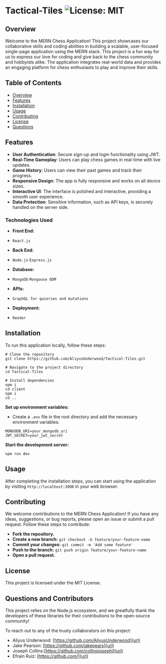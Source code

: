 # **Tactical-Tiles**  ![License: MIT](https://img.shields.io/badge/License-MIT-yellow.svg) 



## Overview

Welcome to the MERN Chess Application! This project showcases our collaborative skills and coding abilities in building a scalable, user-focused single-page application using the MERN stack. This project is a fun way for us to express our love for coding and give back to the chess community and hobbyists alike. The application integrates real-world data and provides an engaging platform for chess enthusiasts to play and improve their skills.

## Table of Contents

- [Overview](#overview)
- [Features](#features)
- [Installation](#installation)
- [Usage](#usage)
- [Contributing](#contributing)
- [License](#license)
- [Questions](#questions)

## Features

- **User Authentication**: Secure sign-up and login functionality using JWT.
- **Real-Time Gameplay**: Users can play chess games in real-time with live updates.
- **Game History**: Users can view their past games and track their progress.
- **Responsive Design**: The app is fully responsive and works on all device sizes.
- **Interactive UI**: The interface is polished and interactive, providing a smooth user experience.
- **Data Protection**: Sensitive information, such as API keys, is securely handled on the server side.

### Technologies Used

- **Front End:**
- `React.js`

- **Back End:**
- `Node.js` `Express.js`

- **Database:**
- `MongoDb` `Mongoose ODM`

- **APIs:**
- `GraphQL for quieries and mutations`

- **Deployment:**
- `Render`

## Installation

To run this application locally, follow these steps:

```
# Clone the repository
git clone https://github.com/AliyusUnderwood/Tactical-Tiles.git

# Navigate to the project directory
cd Tactical-Tiles

# Install dependencies
npm i
cd client
npm i
cd ..
```
**Set up environment variables:**
- Create a `.env` file in the root directory and add the necessary environment variables:
```
MONGODB_URI=your_mongodb_uri
JWT_SECRET=your_jwt_secret
```
**Start the development server:**
```
npm run dev
```
## Usage
After completing the installation steps, you can start using the application by visiting `http://localhost:3000` in your web browser.

## Contributing

We welcome contributions to the MERN Chess Application! If you have any ideas, suggestions, or bug reports, please open an issue or submit a pull request. Follow these steps to contribute:

- **Fork the repository.**
- **Create a new branch:** `git checkout -b feature/your-feature-name`
- **Commit your changes:** `git commit -m 'Add some feature'`
- **Push to the branch:** `git push origin feature/your-feature-name`
- **Open a pull request.**

## License

This project is licensed under the MIT License.

## Questions and Contributors

This project relies on the Node.js ecosystem, and we greatfully thank the developers of these libraries for their contributions to the open-source community! 

To reach out to any of the trusty collaborators on this project:

- Aliyus Underwood: [https://github.com/AliyusUnderwood](url)
- Jake Pearson: [https://github.com/jakepears](url)
- Joseph Collins:[https://github.com/collinsjosephj](url)
- Efrain Ruiz: [https://github.com/](url)



